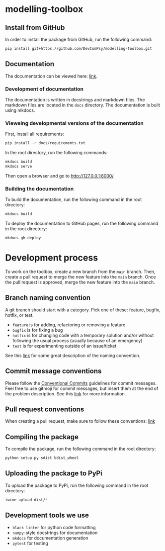 # modelling-toolbox

## Install from GitHub

In order to install the package from GitHub, run the following command:

```bash
pip install git+https://github.com/DevComPsy/modelling-toolbox.git
```

## Documentation

The documentation can be viewed here: [link](https://devcompsy.github.io/modelling-toolbox/).

### Development of documentation

The documentation is written in docstrings and markdown files. The markdown files are located in the `docs` directory. The documentation is built using mkdocs.

### Vieweing developmental versions of the documentation

First, install all requirements:

```bash
pip install -r docs/requirements.txt
```

In the root directory, run the following commands:

```bash
mkdocs build
mkdocs serve
```

Then open a browser and go to http://127.0.0.1:8000/

### Building the documentation

To build the documentation, run the following command in the root directory:

```bash
mkdocs build
```

To deploy the documentation to GitHub pages, run the following command in the root directory:

```bash
mkdocs gh-deploy
```

# Development process

To work on the toolbox, create a new branch from the `main` branch. Then, create a pull request to merge the new feature into the `main` branch. Once the pull request is approved, merge the new feature into the `main` branch.

## Branch naming convention

A git branch should start with a category. Pick one of these: feature, bugfix, hotfix, or test.

* `feature` is for adding, refactoring or removing a feature
* `bugfix` is for fixing a bug
* `hotfix` is for changing code with a temporary solution and/or without following the usual process (usually because of an emergency)
* `test` is for experimenting outside of an issue/ticket

See this [link](https://dev.to/couchcamote/git-branching-name-convention-cch) for some great description of the naming convention.

## Commit message conventions

Please follow the [Conventional Commits](https://www.conventionalcommits.org/en/v1.0.0/#summary) guidelines for commit messages.
Feel free to use gitmoji for commit messages, but insert them at the end of the problem description.
See this [link](https://gitmoji.dev/) for more information.

## Pull request conventions
    
When creating a pull request, make sure to follow these conventions: [link](https://github.blog/2015-01-21-how-to-write-the-perfect-pull-request/)

## Compiling the package

To compile the package, run the following command in the root directory:

```bash
python setup.py sdist bdist_wheel
```

## Uploading the package to PyPi

To upload the package to PyPi, run the following command in the root directory:

```bash
twine upload dist/*
```

## Development tools we use

* `black linter` for python code formatting
* `numpy`-style docstrings for documentation
* `mkdocs` for documentation generation
* `pytest` for testing